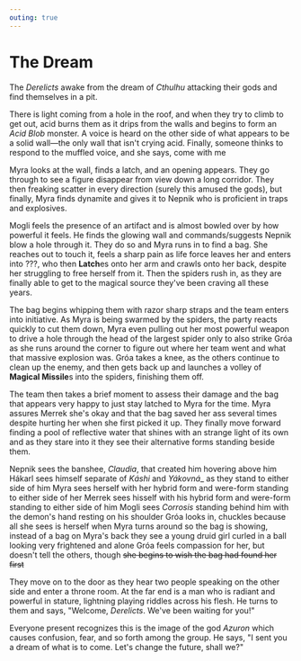 ```yaml
---
outing: true
---
```


# The Dream
The _Derelicts_ awake from the dream of _Cthulhu_ attacking their gods and find themselves in a pit.

There is light coming from a hole in the roof, and when they try to climb to get out, acid burns them as it drips from the walls and begins to form an *Acid Blob* monster. A voice is heard on the other side of what appears to be a solid wall—the only wall that isn't crying acid. Finally, someone thinks to respond to the muffled voice, and she says, come with me

<myra>Myra</myra> looks at the wall, finds a latch, and an opening appears. They go through to see a figure disappear from view down a long corridor. They then freaking scatter in every direction (surely this amused the gods), but finally, <myra>Myra</myra> finds dynamite and gives it to <nepnik>Nepnik</nepnik> who is proficient in traps and explosives. 

<mogli>Mogli</mogli> feels the presence of an artifact and is almost bowled over by how powerful it feels. He finds the glowing wall and commands/suggests <nepnik>Nepnik</nepnik> blow a hole through it. They do so and <myra>Myra</myra> runs in to find a bag. She reaches out to touch it, feels a sharp pain as life force leaves her and enters into <bag>???</bag>, who then **Latch**es onto her arm and crawls onto her back, despite her struggling to free herself from it. Then the spiders rush in, as they are finally able to get to the magical source they've been craving all these years.

The <bag>bag</bag> begins whipping them with razor sharp straps and the team enters into initiative. As <myra>Myra</myra> is being swarmed by the spiders, the party reacts quickly to cut them down, <myra>Myra</myra> even pulling out her most powerful weapon to drive a hole through the head of the largest spider only to also strike <groa>Gróa</groa> as she runs around the corner to figure out where her team went and what that massive explosion was. <groa>Gróa</groa> takes a knee, as the others continue to clean up the enemy, and then gets back up and launches a volley of **Magical Missile**s into the spiders, finishing them off.

The team then takes a brief moment to assess their damage and the <bag>bag</bag> that appears very happy to just stay latched to <myra>Myra</myra> for the time. <myra>Myra</myra> assures <merrek>Merrek</merrek> she's okay and that the <bag>bag</bag> saved her ass several times despite hurting her when she first picked it up. They finally move forward finding a pool of reflective water that shines with an strange light of its own and as they stare into it they see their alternative forms standing beside them.

<nepnik>Nepnik</nepnik> sees the banshee, _Claudia_, that created him hovering above him
<hakarl>Hákarl</hakarl> sees himself separate of _Káshi_ and _Yákovná__ as they stand to either side of him
<myra>Myra</myra> sees herself with her hybrid form and were-form standing to either side of her
<merrek>Merrek</merrek> sees hisself with his hybrid form and were-form standing to either side of him
<mogli>Mogli</mogli> sees _Corrosis_ standing behind him with the demon's hand resting on his shoulder
<groa>Gróa</groa> looks in, chuckles because all she sees is herself
when <myra>Myra</myra> turns around so the <bag>bag</bag> is showing, instead of a bag on <myra>Myra</myra>'s back they see a young druid girl curled in a ball looking very frightened and alone
<groa>Gróa</groa> feels compassion for her, but doesn't tell the others, though ~~she begins to wish the bag had found her first~~

They move on to the door as they hear two people speaking on the other side and enter a throne room. At the far end is a man who is radiant and powerful in stature, lightning playing riddles across his flesh. He turns to them and says, "Welcome, _Derelicts_. We've been waiting for you!"

Everyone present recognizes this is the image of the god _Azuron_ which causes confusion, fear, and so forth among the group. He says, "I sent you a dream of what is to come. Let's change the future, shall we?"
